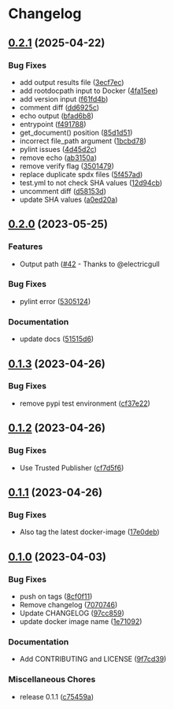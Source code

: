 # Changelog

## [0.2.1](https://github.com/philips-software/SPDXMerge/compare/v0.2.0...v0.2.1) (2025-04-22)


### Bug Fixes

* add output results file ([3ecf7ec](https://github.com/philips-software/SPDXMerge/commit/3ecf7ec06a41525a8a2982b4ef8d6782fd33b9d6))
* add rootdocpath input to Docker ([4fa15ee](https://github.com/philips-software/SPDXMerge/commit/4fa15ee8af535cce34f820ce06665c63f2abfeb3))
* add version input ([f61fd4b](https://github.com/philips-software/SPDXMerge/commit/f61fd4bd51d331bbbbb4568eb27391fdd1fe274f))
* comment diff ([dd6925c](https://github.com/philips-software/SPDXMerge/commit/dd6925c5a55d5c2fa440810acc486250dd411b22))
* echo output ([bfad6b8](https://github.com/philips-software/SPDXMerge/commit/bfad6b8378ac0eb88aa723f7a3a44808a46dd4e1))
* entrypoint ([f491788](https://github.com/philips-software/SPDXMerge/commit/f491788c936ec185a3323dca7309a8a5fad644a0))
* get_document() position ([85d1d51](https://github.com/philips-software/SPDXMerge/commit/85d1d51bbaf3120cad477064655d94584dfdde41))
* incorrect file_path argument ([1bcbd78](https://github.com/philips-software/SPDXMerge/commit/1bcbd78494d6bc10649f99bec4243df43c268b56))
* pylint issues ([4d45d2c](https://github.com/philips-software/SPDXMerge/commit/4d45d2cd45de750614510ee7713cc4019488aae7))
* remove echo ([ab3150a](https://github.com/philips-software/SPDXMerge/commit/ab3150a539344f6dff11868987b2f3592f66f926))
* remove verify flag ([3501479](https://github.com/philips-software/SPDXMerge/commit/3501479ca1cd1f0a1100377dd0553d56e94da043))
* replace duplicate spdx files ([5f457ad](https://github.com/philips-software/SPDXMerge/commit/5f457adcd065a7734121d5f6e666f37cf7d96f21))
* test.yml to not check SHA values ([12d94cb](https://github.com/philips-software/SPDXMerge/commit/12d94cbc8230f70af714a5ec60da36d665c8436a))
* uncomment diff ([d58153d](https://github.com/philips-software/SPDXMerge/commit/d58153d96e173c510c3d16554f9843128b018bac))
* update SHA values ([a0ed20a](https://github.com/philips-software/SPDXMerge/commit/a0ed20ae1222b8b3ccb668e2f20380fda907bfda))

## [0.2.0](https://github.com/philips-software/SPDXMerge/compare/v0.1.3...v0.2.0) (2023-05-25)

### Features

* Output path ([#42](https://github.com/philips-software/SPDXMerge/pull/42) - Thanks to @electricgull

### Bug Fixes

* pylint error ([5305124](https://github.com/philips-software/SPDXMerge/commit/530512479c6741f69b6e5e500f032dcdb6e40d58))


### Documentation

* update docs ([51515d6](https://github.com/philips-software/SPDXMerge/commit/51515d6cb70f286ab68d25e359a742005097292a))

## [0.1.3](https://github.com/philips-software/SPDXMerge/compare/v0.1.2...v0.1.3) (2023-04-26)


### Bug Fixes

* remove pypi test environment ([cf37e22](https://github.com/philips-software/SPDXMerge/commit/cf37e22d43a1b7a8e076138346c5446bc1cde707))

## [0.1.2](https://github.com/philips-software/SPDXMerge/compare/v0.1.1...v0.1.2) (2023-04-26)


### Bug Fixes

* Use Trusted Publisher ([cf7d5f6](https://github.com/philips-software/SPDXMerge/commit/cf7d5f6cdfa93295b8cd0c59acb1acfa58a8692e))

## [0.1.1](https://github.com/philips-software/SPDXMerge/compare/v0.1.0...v0.1.1) (2023-04-26)


### Bug Fixes

* Also tag the latest docker-image ([17e0deb](https://github.com/philips-software/SPDXMerge/commit/17e0deb57f14ddc30d6f57bd44ce6ecc096ac556))

## [0.1.0](https://github.com/philips-software/SPDXMerge/compare/v0.1.0...v0.1.0) (2023-04-03)


### Bug Fixes

* push on tags ([8cf0f11](https://github.com/philips-software/SPDXMerge/commit/8cf0f1127243a2129d563ad7cc06ace25f87f4a9))
* Remove changelog ([7070746](https://github.com/philips-software/SPDXMerge/commit/707074687b53ac627eb3af2ca5771d3e11da324e))
* Update CHANGELOG ([97cc859](https://github.com/philips-software/SPDXMerge/commit/97cc859e7a3d36a08fd5b665097dd28806c8f639))
* update docker image name ([1e71092](https://github.com/philips-software/SPDXMerge/commit/1e71092b372bc0b558836997809e27eb12c07cfb))


### Documentation

* Add CONTRIBUTING and LICENSE ([9f7cd39](https://github.com/philips-software/SPDXMerge/commit/9f7cd39e5327b2857c00d1f1af8804e205507c7f))


### Miscellaneous Chores

* release 0.1.1 ([c75459a](https://github.com/philips-software/SPDXMerge/commit/c75459a0540f1ad479fe66ad8550fa3037b5d498))
